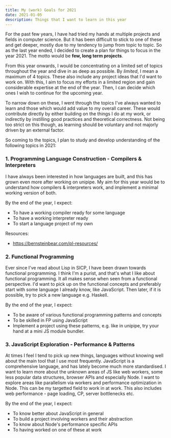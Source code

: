 ```yaml
---
title: My (work) Goals for 2021
date: 2021-01-05
description: Things that I want to learn in this year
---
```


For the past few years, I have had tried my hands at multiple projects and fields in computer science. But it has been difficult to stick to one of these and get deeper, mostly due to my tendency to jump from topic to topic. So as the last year ended, I decided to create a plan for things to focus in the year 2021. The motto would be **few, long term projects**.

From this year onwards, I would be concentrating on a limited set of topics throughout the year and dive in as deep as possible. By _limited_, I mean a maximum of 4 topics. These also include any project ideas that I'd want to work on. With this, I aim to focus my efforts in a limited region and gain considerable expertise at the end of the year. Then, I can decide which ones I wish to continue for the upcoming year.

To narrow down on these, I went through the topics I've always wanted to learn and those which would add value to my overall career. These would contribute directly by either building on the things I do at my work, or indirectly by instilling good practices and theoretical correctness. Not being too strict on this though, as learning should be voluntary and not majorly driven by an external factor.

So coming to the topics, I plan to study and develop understanding of the following topics in 2021:

<h3>1. Programming Language Construction - Compilers & Interpreters</h3>
I have always been interested in how languages are built, and this has grown even more after working on unipipe. My aim for this year would be to understand how compilers & interpreters work, and implement a minimal working version of both.

By the end of the year, I expect:

-   To have a working compiler ready for some language
-   To have a working interpreter ready
-   To start a language project of my own

Resources:

-   https://bernsteinbear.com/pl-resources/

<h3>2. Functional Programming</h3>
Ever since I've read about Lisp in SICP, I have been drawn towards functional programming. I think I'm a purist, and that's what I like about functional programming. It all makes sense when seen from a functional perspective. I'd want to pick up on the functional concepts and preferably start with some language I already know, like JavaScript. Then later, if it is possible, try to pick a new language e.g. Haskell.

By the end of the year, I expect:

-   To be aware of various functional programming patterns and concepts
-   To be skilled in FP using JavaScript
-   Implement a project using these patterns, e.g. like in unipipe, try your hand at a mini JS module bundler.

<h3>3. JavaScript Exploration - Performance & Patterns</h3>
At times I feel I tend to pick up new things, languages without knowing well about the main tool that I use most frequently. JavaScript is a comprehensive language, and has lately become much more standardised. I want to learn more about the unknown areas of JS like web workers, some less popular data structures, browser APIs and especially Node. I want to explore areas like parallelism via workers and performance optimization in Node. This can be my targetted field to work in at work.
This also includes web performance - page loading, CP, server bottlenecks etc.

By the end of the year, I expect:

-   To know better about JavaScript in general
-   To build a project involving workers and their abstraction
-   To know about Node's performance specific APIs
-   To having worked on one of these at work
